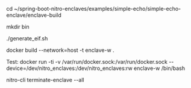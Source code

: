 cd ~/spring-boot-nitro-enclaves/examples/simple-echo/simple-echo-enclave/enclave-build

mkdir bin

./generate_eif.sh

docker build --network=host -t enclave-w .

Test:
docker run -ti -v /var/run/docker.sock:/var/run/docker.sock --device=/dev/nitro_enclaves:/dev/nitro_enclaves:rw enclave-w /bin/bash


nitro-cli terminate-enclave --all